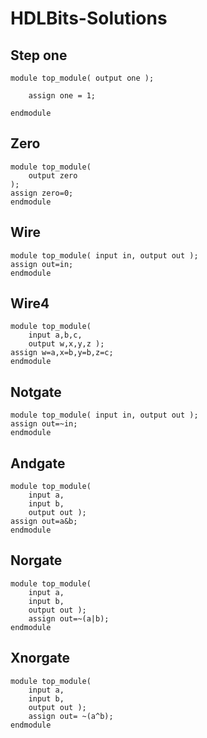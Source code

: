 # HDLBits-Solutions

## Step one
```
module top_module( output one );

    assign one = 1;

endmodule
```
## Zero
```
module top_module(
    output zero
);
assign zero=0;
endmodule
```
## Wire
```
module top_module( input in, output out );
assign out=in;
endmodule
```
## Wire4
```
module top_module( 
    input a,b,c,
    output w,x,y,z );
assign w=a,x=b,y=b,z=c;
endmodule
```
## Notgate
```
module top_module( input in, output out );
assign out=~in;
endmodule
```
## Andgate
```
module top_module( 
    input a, 
    input b, 
    output out );
assign out=a&b;
endmodule
```
## Norgate
```
module top_module( 
    input a, 
    input b, 
    output out );
    assign out=~(a|b);
endmodule
```
## Xnorgate
```
module top_module( 
    input a, 
    input b, 
    output out );
    assign out= ~(a^b);
endmodule
```

